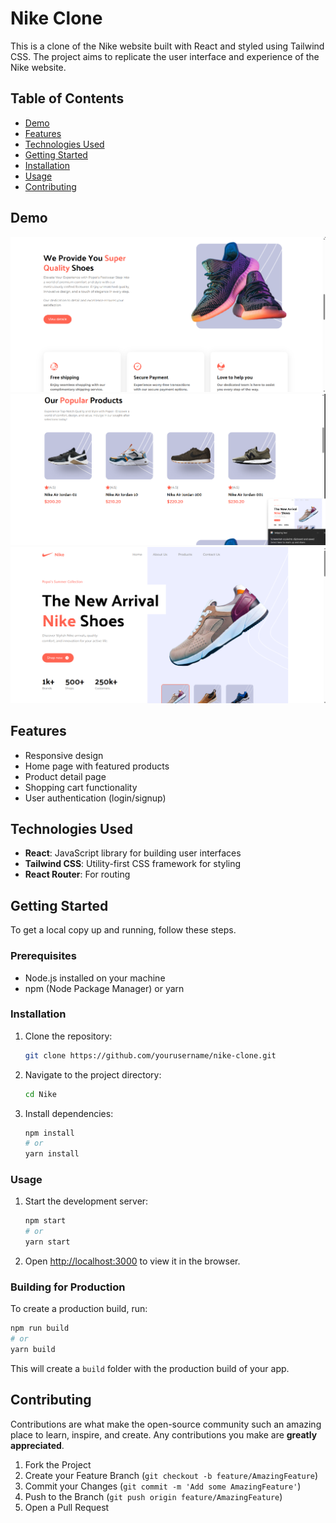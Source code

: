 # Nike Clone

This is a clone of the Nike website built with React and styled using Tailwind CSS. The project aims to replicate the user interface and experience of the Nike website. 

## Table of Contents

- [Demo](#demo)
- [Features](#features)
- [Technologies Used](#technologies-used)
- [Getting Started](#getting-started)
- [Installation](#installation)
- [Usage](#usage)
- [Contributing](#contributing)
## Demo
![Screenshot of my game](https://github.com/Origina-sudo/Nike/blob/main/src/assets/Screenshot%202024-07-24%20185036.png)
![Screenshot of my game](https://github.com/Origina-sudo/Nike/blob/main/src/assets/Screenshot%202024-07-24%20185019.png)
![Screenshot of my game](https://github.com/Origina-sudo/Nike/blob/main/src/assets/Screenshot%202024-07-24%20184955.png)

## Features

- Responsive design
- Home page with featured products
- Product detail page
- Shopping cart functionality
- User authentication (login/signup)

## Technologies Used

- **React**: JavaScript library for building user interfaces
- **Tailwind CSS**: Utility-first CSS framework for styling
- **React Router**: For routing

## Getting Started

To get a local copy up and running, follow these steps.

### Prerequisites

- Node.js installed on your machine
- npm (Node Package Manager) or yarn

### Installation

1. Clone the repository:

   ```sh
   git clone https://github.com/yourusername/nike-clone.git
   ```

2. Navigate to the project directory:

   ```sh
   cd Nike
   ```

3. Install dependencies:

   ```sh
   npm install
   # or
   yarn install
   ```

### Usage

1. Start the development server:

   ```sh
   npm start
   # or
   yarn start
   ```

2. Open [http://localhost:3000](http://localhost:3000) to view it in the browser.

### Building for Production

To create a production build, run:

```sh
npm run build
# or
yarn build
```

This will create a `build` folder with the production build of your app.

## Contributing

Contributions are what make the open-source community such an amazing place to learn, inspire, and create. Any contributions you make are **greatly appreciated**.

1. Fork the Project
2. Create your Feature Branch (`git checkout -b feature/AmazingFeature`)
3. Commit your Changes (`git commit -m 'Add some AmazingFeature'`)
4. Push to the Branch (`git push origin feature/AmazingFeature`)
5. Open a Pull Request
